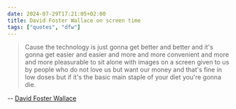 ```yaml
---
date: 2024-07-29T17:21:05+02:00
title: David Foster Wallace on screen time
tags: ["quotes", "dfw"]
---
```

> Cause the technology is just gonna get better and better and it's gonna get easier and easier and more and more convenient and more and more pleasurable to sit alone with images on a screen given to us by people who do not love us but want our money and that's fine in low doses but if it's the basic main staple of your diet you're gonna die. 

-- [David Foster Wallace](https://www.quotes.net/mquote/1089473)